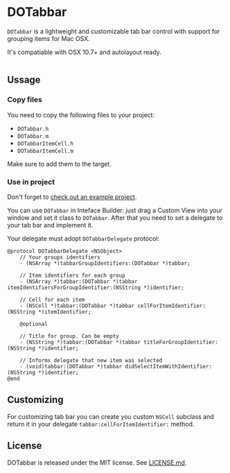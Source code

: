 # DOTabbar

`DOTabbar` is a lightweight and customizable tab bar control with support for grouping items for Mac OSX.

It's compatiable with OSX 10.7+ and autolayout ready.

<img src="http://i.imgur.com/JCas8Wa.png" alt="" />

## Ussage

### Copy files

You need to copy the following files to your project:

* `DOTabbar.h`
* `DOTabbar.m`
* `DOTabbarItemCell.h`
* `DOTabbarItemCell.m`

Make sure to add them to the target.

### Use in project

Don't forget to [check out an example project](https://github.com/stel/DOTabbar/tree/master/Example).

You can use `DOTabbar` in Inteface Builder: just drag a Custom View into your window and set it class to `DOTabbar`. After that you need to set a delegate to your tab bar and implement it.

Your delegate must adopt `DOTabbarDelegate` protocol:

	@protocol DOTabbarDelegate <NSObject>
		// Your groups identifiers
		- (NSArray *)tabbarGroupIdentifiers:(DOTabbar *)tabbar;
		
		// Item identifiers for each group
		- (NSArray *)tabbar:(DOTabbar *)tabbar itemIdentifiersForGroupIdentifier:(NSString *)identifier;
		
		// Cell for each item 
		- (NSCell *)tabbar:(DOTabbar *)tabbar cellForItemIdentifier:(NSString *)itemIdentifier;
		
		@optional
		
		// Title for group. Can be empty
		- (NSString *)tabbar:(DOTabbar *)tabbar titleForGroupIdentifier:(NSString *)identifier;
		
		// Informs delegate that new item was selected
		- (void)tabbar:(DOTabbar *)tabbar didSelectItemWithIdentifier:(NSString *)identifier;
	@end

## Customizing

For customizing tab bar you can create you custom `NSCell` subclass and return it in your delegate `tabbar:cellForItemIdentifier:` method.

## License

DOTabbar is released under the MIT license. See [LICENSE.md](https://github.com/stel/DOTabbar/blob/master/LICENSE.md).
